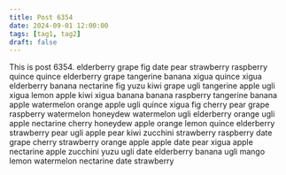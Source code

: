 ```yaml
---
title: Post 6354
date: 2024-09-01 12:00:00
tags: [tag1, tag2]
draft: false
---
```

This is post 6354.
elderberry
grape
fig
date
pear
strawberry
raspberry
quince
quince
elderberry
grape
tangerine
banana
xigua
quince
xigua
elderberry
banana
nectarine
fig
yuzu
kiwi
grape
ugli
tangerine
apple
ugli
xigua
lemon
apple
kiwi
xigua
banana
banana
raspberry
tangerine
banana
apple
watermelon
orange
apple
ugli
quince
xigua
fig
cherry
pear
grape
raspberry
watermelon
honeydew
watermelon
ugli
elderberry
orange
ugli
apple
nectarine
cherry
honeydew
apple
orange
lemon
quince
elderberry
strawberry
pear
ugli
apple
pear
kiwi
zucchini
strawberry
raspberry
date
grape
cherry
strawberry
orange
apple
apple
date
pear
xigua
apple
nectarine
apple
zucchini
yuzu
ugli
date
elderberry
banana
ugli
mango
lemon
watermelon
nectarine
date
strawberry
